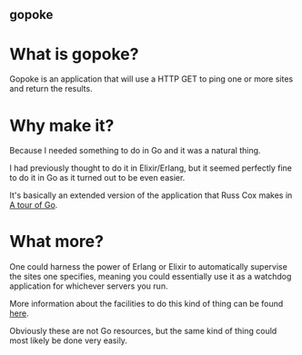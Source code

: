 gopoke
------

# What is gopoke?

Gopoke is an application that will use a HTTP GET to ping one or more sites and return the results.

# Why make it?

Because I needed something to do in Go and it was a natural thing.

I had previously thought to do it in Elixir/Erlang, but it seemed perfectly fine to do it in Go as it turned out to be even easier.

It's basically an extended version of the application that Russ Cox makes in [A tour of Go](https://www.youtube.com/watch?v=ytEkHepK08c).

# What more?

One could harness the power of Erlang or Elixir to automatically supervise the sites one specifies, meaning you could essentially use it as a watchdog application for whichever servers you run.

More information about the facilities to do this kind of thing can be found [here](https://github.com/alco/porcelain).

Obviously these are not Go resources, but the same kind of thing could most likely be done very easily.
